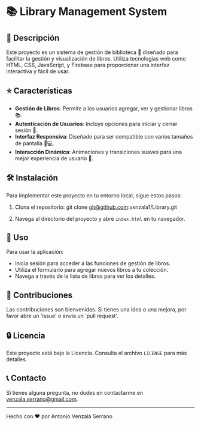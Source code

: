 # 📚 Library Management System

## 📝 Descripción
Este proyecto es un sistema de gestión de biblioteca 📖 diseñado para facilitar la gestión y visualización de libros. Utiliza tecnologías web como HTML, CSS, JavaScript, y Firebase para proporcionar una interfaz interactiva y fácil de usar.

## ⭐ Características
- **Gestión de Libros**: Permite a los usuarios agregar, ver y gestionar libros 📚.
- **Autenticación de Usuarios**: Incluye opciones para iniciar y cerrar sesión 👤.
- **Interfaz Responsiva**: Diseñado para ser compatible con varios tamaños de pantalla 📱💻.
- **Interacción Dinámica**: Animaciones y transiciones suaves para una mejor experiencia de usuario 💫.

## 🛠️ Instalación
Para implementar este proyecto en tu entorno local, sigue estos pasos:

1. Clona el repositorio:
git clone git@github.com:vxnzala1/Library.git

2. Navega al directorio del proyecto y abre `index.html` en tu navegador.

## 🚀 Uso
Para usar la aplicación:
- Inicia sesión para acceder a las funciones de gestión de libros.
- Utiliza el formulario para agregar nuevos libros a tu colección.
- Navega a través de la lista de libros para ver los detalles.

## 🤝 Contribuciones
Las contribuciones son bienvenidas. Si tienes una idea o una mejora, por favor abre un 'issue' o envía un 'pull request'.

## 🔒 Licencia
Este proyecto está bajo la Licencia. Consulta el archivo `LICENSE` para más detalles.

## 📞 Contacto
Si tienes alguna pregunta, no dudes en contactarme en venzala.serrano@gmail.com.

---

Hecho con ❤️ por Antonio Venzalá Serrano
